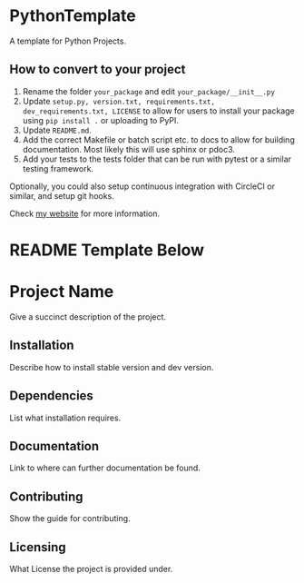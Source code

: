 # PythonTemplate
A template for Python Projects.

## How to convert to your project
1. Rename the folder `your_package` and edit `your_package/__init__.py`
2. Update `setup.py, version.txt, requirements.txt, dev_requirements.txt, LICENSE` to allow for users to install your package using `pip install .` or uploading to PyPI.
3. Update `README.md`.
4. Add the correct Makefile or batch script etc. to docs to allow for building documentation. Most likely this will use sphinx or pdoc3.
5. Add your tests to the tests folder that can be run with pytest or a similar testing framework.

Optionally, you could also setup continuous integration with CircleCI or similar, and setup git hooks.

Check [my website](https://seankmartin.netlify.app/python/getting_your_code_out_there/#uploading-your-package-to-pypi) for more information.

# README Template Below

# Project Name
Give a succinct description of the project.

## Installation
Describe how to install stable version and dev version.

## Dependencies
List what installation requires.

## Documentation
Link to where can further documentation be found.

## Contributing
Show the guide for contributing.

## Licensing
What License the project is provided under.
